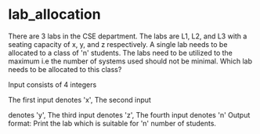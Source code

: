 # lab_allocation
There are 3 labs in the CSE department. The labs are L1, L2, and L3 with a seating capacity of x, y, and z respectively. A single lab needs to be allocated to a class of 'n' students. The labs need to be utilized to the maximum i.e the number of systems used should not be minimal. Which lab needs to be allocated to this class?

Input consists of 4 integers

The first input denotes 'x', The second input

denotes 'y', The third input denotes 'z', The fourth input denotes 'n' Output format: Print the lab which is suitable for 'n' number of students.
